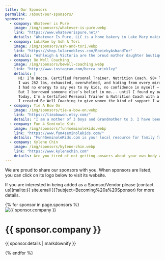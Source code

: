 ```yaml
---
title: Our Sponsors
permalink: /about/our-sponsors/
sponsors:
  - company: Whatever is Pure
    image: /img/sponsors/whatever-is-pure.webp
    link: "https://www.whateverispure.net/"
    details: "Whatever Is Pure, LLC is a home bakery in Lake Mary making delicious organic chemical-free breads and skin care products. Everything is made to order. Bread can be healthy and nutritious! I mill the flour at home so there are no chemicals involved and all the nutrients are preserved. Wheat naturally has a lot of fiber, protein and B-complex vitamins but they are lost in the process of making flour in factories. Skin care should be helping your skin, not destroying it. I battled eczema and skin allergies for years. My lotion, deodorant, laundry soap and lip balm soothe skin, heal small cuts and (along with an anti-inflammatory and chemical free diet) took away the eczema."
  - company: LuLaRoe by Ash & Tori
    image: /img/sponsors/ash-and-tori.webp
    link: "https://shop.lularoebless.com/RoeinbyAshandTor"
    details: "Ashleigh & Victoria are the proud mother daughter boutique business owners of LuLaRoe by Ash & Tori. We offer a wide range of sizes from XXS-3XL for women and sizes 2-12 for kids and we carry styles that ladies of all shapes, sizes, and ages can love. One of our greatest passions is working as personal stylists—helping women feel beautiful in their own skin and confident in what they wear. Over 9 years, we have built strong relationships with our community by focusing on quality, affordability, and personalized service. Fashion is more than just clothing—it's about expression, empowerment, and feeling good from the inside out, and our goal has always been to make that experience accessible to every woman who walks into our boutique. We carry tops, dresses, kimonos, cardigans, shorts, skorts, dress pants, a fitness collection, buttery soft leggings, and more. We host monthly Open Houses, offer private in-person shopping appointments to try on LuLaRoe, and we ship across the United States. We would be honored to meet you and help you find styles you love!"
  - company: Be Well Coaching
    image: /img/sponsors/bewell-coaching.webp
    link: "http://www.instagram.com/becca_brinkley"
    details: |
      Hi! I’m Becca. Certified Personal Trainer. Nutrition Coach. 90+ lb lost. Coach for women ready to feel strong again.
      I was 262 lbs, exhausted, overwhelmed, and hiding from every mirror & public activity.
      I had no energy to say yes to my kids, no confidence in myself — and no idea how to start.
      But I borrowed someone else’s belief in me... until I found my own.
      Today, I’m a Certified Personal Trainer & Nutrition Coach with a thriving garage gym right here in Casselberry (literal dream come true!), and I’ve helped dozens of women ditch the all-or-nothing thinking and finally find what works.
      I created Be Well Coaching to give women the kind of support I wish I had — not just accountability, but compassion, honesty, and a real relationship.
  - company: Tie A Bow On
    image: /img/sponsors/tie-a-bow-on.webp
    link: "https://tieabowon.etsy.com/"
    details: "I am a mother of 3 boys and Grandmother to 3. I have been making bows for over  12 years now. I have been a Vendor at BFAW since Fall of 2015. I love BFAW and seeing so many repeat customers and watching their children grow up. All my bows are handmade by me."
  - company: Fun 4 Seminole Kids
    image: /img/sponsors/fun4seminolekids.webp
    link: "https://www.fun4seminolekids.com/"
    details: "Fun4SeminoleKids.com is your local resource for family friendly events and activities in Seminole County! Our website includes a Calendar and Directory detailing kids events, children programs and classes, youth sports, kids eat free directory, birthday party resources, rainy day activities, free fun for kids, summer camps and MORE fun things for kids and families to do in and around Seminole County."
  - company: Kylene Chin
    image: /img/sponsors/kylene-chin.webp
    link: "https://www.kylenechin.com"
    details: Are you tired of not getting answers about your own body and health issues? As a holistic, natural health practitioner, I’m not here to mask your symptoms. We want to get to the source so you feel like you, again! That means we’ll assess your whole body and its God-designed, interconnected systems. We’ll use a few techniques; some of which include analysis of the face, tongue, and nails, pH of the saliva and urine, iridology, Muscle Response Testing (MRT), and more. We’re here to offer natural, holistic solutions. Most importantly we’re looking at you as an individual. Together we can help you regain your health so you can live life, naturally!
---
```


We are proud to share our sponsors with you. When sponsors are listed, you can click on its logo below to visit its website.

If you are interested in being added as a Sponsor/Vendor please [contact us](mailto:{{ site.email }}?subject=Becoming%20a%20Sponsor) for more details.

<div class="container">
  <div id="sponsors" class="row">
    <div>
      {% for sponsor in page.sponsors %}
      <div class="p-2">
        <div class="card col">
          <a href="{{ sponsor.link }}" target="_blank" style="text-decoration:none">
            <img src="{{ sponsor.image }}" class="card-img-top" alt="{{ sponsor.company }}">
          </a>
          <div class="card-body">
            <h1 class="card-title">
              <a href="{{ sponsor.link }}" target="_blank" style="text-decoration:none">{{ sponsor.company }}</a>
            </h1>
            <p class="card-text" style="text-align: justify">{{ sponsor.details | markdownify }}</p>
          </div>
        </div>
      </div>
      {% endfor %}
    </div>
  </div>
</div>
